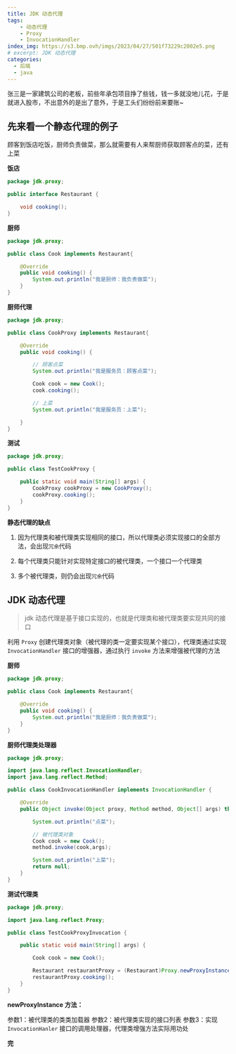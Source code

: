 ```yaml
---
title: JDK 动态代理
tags: 
    - 动态代理
    - Proxy
    - InvocationHandler
index_img: https://s3.bmp.ovh/imgs/2023/04/27/501f73229c2002e5.png
# excerpt: JDK 动态代理
categories:
  - 后端
  - java
---
```


张三是一家建筑公司的老板，前些年承包项目挣了些钱，钱一多就没地儿花，于是就进入股市，不出意外的是出了意外，于是工头们纷纷前来要账~

## 先来看一个静态代理的例子

顾客到饭店吃饭，厨师负责做菜，那么就需要有人来帮厨师获取顾客点的菜，还有上菜

**饭店**

```java
package jdk.proxy;

public interface Restaurant {

    void cooking();
}

```

**厨师**

```java
package jdk.proxy;

public class Cook implements Restaurant{

    @Override
    public void cooking() {
        System.out.println("我是厨师：我负责做菜");
    }
}

```

**厨师代理**

```java
package jdk.proxy;

public class CookProxy implements Restaurant{

    @Override
    public void cooking() {

        // 顾客点菜
        System.out.println("我是服务员：顾客点菜");

        Cook cook = new Cook();
        cook.cooking();

        // 上菜
        System.out.println("我是服务员：上菜");

    }
}

```

**测试**

```java
package jdk.proxy;

public class TestCookProxy {

    public static void main(String[] args) {
        CookProxy cookProxy = new CookProxy();
        cookProxy.cooking();
    }
}

```

**静态代理的缺点**

1. 因为代理类和被代理类实现相同的接口，所以代理类必须实现接口的全部方法，会出现`冗余`代码

2. 每个代理类只能针对实现特定接口的被代理类，一个接口一个代理类

3. 多个被代理类，则仍会出现`冗余`代码

## JDK 动态代理

> jdk 动态代理是基于接口实现的，也就是代理类和被代理类要实现共同的接口

利用 `Proxy` 创建代理类对象（被代理的类一定要实现某个接口），代理类通过实现 `InvocationHandler` 接口的增强器，通过执行 `invoke` 方法来增强被代理的方法

**厨师**

```java
package jdk.proxy;

public class Cook implements Restaurant{

    @Override
    public void cooking() {
        System.out.println("我是厨师：我负责做菜");
    }
}

```

**厨师代理类处理器**

```java
package jdk.proxy;

import java.lang.reflect.InvocationHandler;
import java.lang.reflect.Method;

public class CookInvocationHandler implements InvocationHandler {

    @Override
    public Object invoke(Object proxy, Method method, Object[] args) throws Throwable {

        System.out.println("点菜");

        // 被代理类对象
        Cook cook = new Cook();
        method.invoke(cook,args);

        System.out.println("上菜");
        return null;
    }
}

```

**测试代理类**

```java
package jdk.proxy;

import java.lang.reflect.Proxy;

public class TestCookProxyInvocation {

    public static void main(String[] args) {

        Cook cook = new Cook();

        Restaurant restaurantProxy = (Restaurant)Proxy.newProxyInstance(cook.getClass().getClassLoader(), cook.getClass().getInterfaces(), new CookInvocationHandler());
        restaurantProxy.cooking();
    }
}

```

**newProxyInstance 方法：**

参数1：被代理类的类类加载器
参数2：被代理类实现的接口列表
参数3：实现 `InvocationHanler` 接口的调用处理器，代理类增强方法实际用功处


__完__
